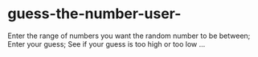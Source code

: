# guess-the-number-user-
Enter the range of numbers you want the random number to be between; Enter your guess; See if your guess is too high or too low ...
